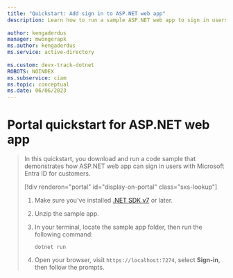 ```yaml
---
title: "Quickstart: Add sign in to ASP.NET web app"
description: Learn how to run a sample ASP.NET web app to sign in users
 
author: kengaderdus
manager: mwongerapk
ms.author: kengaderdus
ms.service: active-directory
 
ms.custom: devx-track-dotnet
ROBOTS: NOINDEX
ms.subservice: ciam
ms.topic: conceptual
ms.date: 06/06/2023
---
```


# Portal quickstart for ASP.NET web app

> In this quickstart, you download and run a code sample that demonstrates how ASP.NET web app can sign in users with Microsoft Entra ID for customers.
>
> [!div renderon="portal" id="display-on-portal" class="sxs-lookup"]
> 1. Make sure you've installed [.NET SDK v7](https://dotnet.microsoft.com/download/dotnet/7.0) or later.
>
> 1. Unzip the sample app.
>
> 1. In your terminal, locate the sample app folder, then run the following command:
>
>     ```console
>     dotnet run
>     ```
>
> 1. Open your browser, visit `https://localhost:7274`, select **Sign-in**, then follow the prompts.
>
